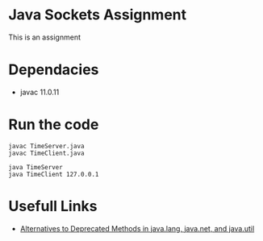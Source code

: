 # Java Sockets Assignment
This is an assignment 
# Dependacies
- javac 11.0.11

# Run the code
```
javac TimeServer.java
javac TimeClient.java

java TimeServer
java TimeClient 127.0.0.1
```

# Usefull Links

- [Alternatives to Deprecated Methods in java.lang, java.net, and java.util](https://www.iitk.ac.in/esc101/05Aug/tutorial/post1.0/converting/deprecated.html)